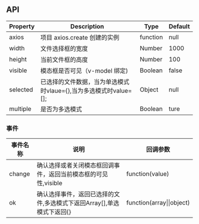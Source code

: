 ## API

| Property       | Description                  | Type          | Default |
| -------------- | ---------------------------- | ------------- | ------- |
| axios          | 项目 axios.create 创建的实例 | function      | null    |
| width | 文件选择框的宽度                                             | Number | 1000 |
| height | 当前文件框的高度      | Number | 100 |
| visible | 模态框是否可见（v-model 绑定) | Boolean | false |
| selected | 已选择的文件数据，当为单选模式时vlaue={},当为多选模式时value=[]; | Object | null |
| multiple | 是否为多选模式 | Boolean | ture |

### 事件

| 事件名称 | 说明     | 回调参数        |
| -------- | -------- | --------------- |
| change | 确认选择或者关闭模态框回调事件，返回当前模态框的可见性,visible | function(value) |
| ok | 确认选择事件，返回已选择的文件,多选模式下返回Array[],单选模式下返回{} | function(array\|\|object) |